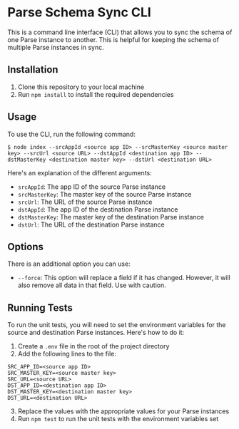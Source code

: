# Parse Schema Sync CLI

This is a command line interface (CLI) that allows you to sync the schema of one Parse instance to another. This is helpful for keeping the schema of multiple Parse instances in sync.

## Installation

1. Clone this repository to your local machine
2. Run `npm install` to install the required dependencies

## Usage

To use the CLI, run the following command:

```
$ node index --srcAppId <source app ID> --srcMasterKey <source master key> --srcUrl <source URL> --dstAppId <destination app ID> --dstMasterKey <destination master key> --dstUrl <destination URL>
```

Here's an explanation of the different arguments:

- `srcAppId`: The app ID of the source Parse instance
- `srcMasterKey`: The master key of the source Parse instance
- `srcUrl`: The URL of the source Parse instance
- `dstAppId`: The app ID of the destination Parse instance
- `dstMasterKey`: The master key of the destination Parse instance
- `dstUrl`: The URL of the destination Parse instance

## Options

There is an additional option you can use:

- `--force`: This option will replace a field if it has changed. However, it will also remove all data in that field. Use with caution.

## Running Tests

To run the unit tests, you will need to set the environment variables for the source and destination Parse instances. Here's how to do it:

1. Create a `.env` file in the root of the project directory
2. Add the following lines to the file:

```
SRC_APP_ID=<source app ID>
SRC_MASTER_KEY=<source master key>
SRC_URL=<source URL>
DST_APP_ID=<destination app ID>
DST_MASTER_KEY=<destination master key>
DST_URL=<destination URL>
```

3. Replace the values with the appropriate values for your Parse instances
4. Run `npm test` to run the unit tests with the environment variables set

